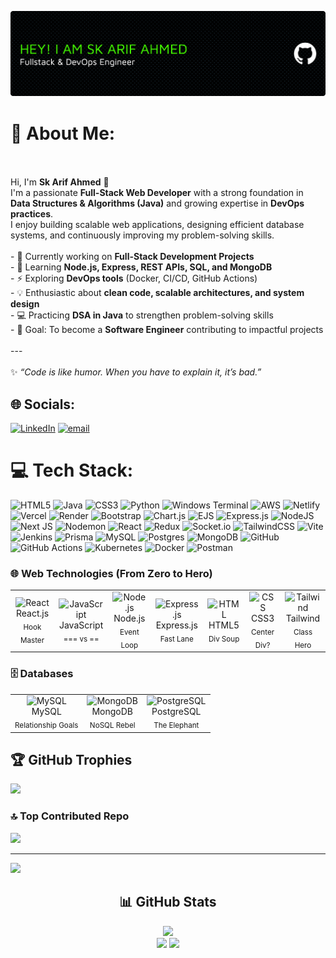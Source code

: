 ![Banner](./github-header-banner.png)



# 💫 About Me:
<br><br>Hi, I'm **Sk Arif Ahmed** 👋  <br>I'm a passionate **Full-Stack Web Developer** with a strong foundation in **Data Structures & Algorithms (Java)** and growing expertise in **DevOps practices**.  <br>I enjoy building scalable web applications, designing efficient database systems, and continuously improving my problem-solving skills.  <br><br>- 🔭 Currently working on **Full-Stack Development Projects**  <br>- 🌱 Learning **Node.js, Express, REST APIs, SQL, and MongoDB**  <br>- ⚡ Exploring **DevOps tools** (Docker, CI/CD, GitHub Actions)  <br>- 💡 Enthusiastic about **clean code, scalable architectures, and system design**  <br>- 💻 Practicing **DSA in Java** to strengthen problem-solving skills  <br>- 🎯 Goal: To become a **Software Engineer** contributing to impactful projects  <br><br>---<br><br>✨ *“Code is like humor. When you have to explain it, it’s bad.”*  <br>


## 🌐 Socials:
[![LinkedIn](https://img.shields.io/badge/LinkedIn-%230077B5.svg?logo=linkedin&logoColor=white)](https://linkedin.com/in/skarifahmed) [![email](https://img.shields.io/badge/Email-D14836?logo=gmail&logoColor=white)](mailto:skarifahmedofficial@gmail.com) 

# 💻 Tech Stack:
![HTML5](https://img.shields.io/badge/html5-%23E34F26.svg?style=plastic&logo=html5&logoColor=white) ![Java](https://img.shields.io/badge/java-%23ED8B00.svg?style=plastic&logo=openjdk&logoColor=white) ![CSS3](https://img.shields.io/badge/css3-%231572B6.svg?style=plastic&logo=css3&logoColor=white) ![Python](https://img.shields.io/badge/python-3670A0?style=plastic&logo=python&logoColor=ffdd54) ![Windows Terminal](https://img.shields.io/badge/Windows%20Terminal-%234D4D4D.svg?style=plastic&logo=windows-terminal&logoColor=white) ![AWS](https://img.shields.io/badge/AWS-%23FF9900.svg?style=plastic&logo=amazon-aws&logoColor=white) ![Netlify](https://img.shields.io/badge/netlify-%23000000.svg?style=plastic&logo=netlify&logoColor=#00C7B7) ![Vercel](https://img.shields.io/badge/vercel-%23000000.svg?style=plastic&logo=vercel&logoColor=white) ![Render](https://img.shields.io/badge/Render-%46E3B7.svg?style=plastic&logo=render&logoColor=white) ![Bootstrap](https://img.shields.io/badge/bootstrap-%238511FA.svg?style=plastic&logo=bootstrap&logoColor=white) ![Chart.js](https://img.shields.io/badge/chart.js-F5788D.svg?style=plastic&logo=chart.js&logoColor=white) ![EJS](https://img.shields.io/badge/ejs-%23B4CA65.svg?style=plastic&logo=ejs&logoColor=black) ![Express.js](https://img.shields.io/badge/express.js-%23404d59.svg?style=plastic&logo=express&logoColor=%2361DAFB) ![NodeJS](https://img.shields.io/badge/node.js-6DA55F?style=plastic&logo=node.js&logoColor=white) ![Next JS](https://img.shields.io/badge/Next-black?style=plastic&logo=next.js&logoColor=white) ![Nodemon](https://img.shields.io/badge/NODEMON-%23323330.svg?style=plastic&logo=nodemon&logoColor=%BBDEAD) ![React](https://img.shields.io/badge/react-%2320232a.svg?style=plastic&logo=react&logoColor=%2361DAFB) ![Redux](https://img.shields.io/badge/redux-%23593d88.svg?style=plastic&logo=redux&logoColor=white) ![Socket.io](https://img.shields.io/badge/Socket.io-black?style=plastic&logo=socket.io&badgeColor=010101) ![TailwindCSS](https://img.shields.io/badge/tailwindcss-%2338B2AC.svg?style=plastic&logo=tailwind-css&logoColor=white) ![Vite](https://img.shields.io/badge/vite-%23646CFF.svg?style=plastic&logo=vite&logoColor=white) ![Jenkins](https://img.shields.io/badge/jenkins-%232C5263.svg?style=plastic&logo=jenkins&logoColor=white) ![Prisma](https://img.shields.io/badge/Prisma-3982CE?style=plastic&logo=Prisma&logoColor=white) ![MySQL](https://img.shields.io/badge/mysql-4479A1.svg?style=plastic&logo=mysql&logoColor=white) ![Postgres](https://img.shields.io/badge/postgres-%23316192.svg?style=plastic&logo=postgresql&logoColor=white) ![MongoDB](https://img.shields.io/badge/MongoDB-%234ea94b.svg?style=plastic&logo=mongodb&logoColor=white) ![GitHub](https://img.shields.io/badge/github-%23121011.svg?style=plastic&logo=github&logoColor=white) ![GitHub Actions](https://img.shields.io/badge/github%20actions-%232671E5.svg?style=plastic&logo=githubactions&logoColor=white) ![Kubernetes](https://img.shields.io/badge/kubernetes-%23326ce5.svg?style=plastic&logo=kubernetes&logoColor=white) ![Docker](https://img.shields.io/badge/docker-%230db7ed.svg?style=plastic&logo=docker&logoColor=white) ![Postman](https://img.shields.io/badge/Postman-FF6C37?style=plastic&logo=postman&logoColor=white)
<h3>🌐 Web Technologies (From Zero to Hero)</h3>
  <table>
    <tr>
      <td align="center" width="90">
        <img src="https://techstack-generator.vercel.app/react-icon.svg" alt="React" width="60" height="60" />
        <br>React.js<br><sub>Hook Master</sub>
      </td>
      <td align="center" width="90">
        <img src="https://techstack-generator.vercel.app/js-icon.svg" alt="JavaScript" width="60" height="60" />
        <br>JavaScript<br><sub>===  vs ==</sub>
      </td>
      <td align="center" width="90">
        <img src="https://skillicons.dev/icons?i=nodejs" width="60" height="60" alt="Node.js" />
        <br>Node.js<br><sub>Event Loop</sub>
      </td>
      <td align="center" width="90">
        <img src="https://skillicons.dev/icons?i=express" width="60" height="60" alt="Express.js" />
        <br>Express.js<br><sub>Fast Lane</sub>
      </td>
      <td align="center" width="90">
        <img src="https://skillicons.dev/icons?i=html" width="60" height="60" alt="HTML" />
        <br>HTML5<br><sub>Div Soup</sub>
      </td>
      <td align="center" width="90">
        <img src="https://skillicons.dev/icons?i=css" width="60" height="60" alt="CSS" />
        <br>CSS3<br><sub>Center Div?</sub>
      </td>
      <td align="center" width="90">
        <img src="https://skillicons.dev/icons?i=tailwind" width="60" height="60" alt="Tailwind" />
        <br>Tailwind<br><sub>Class Hero</sub>
      </td>
    </tr>
  </table>
  <h3>🗄️ Databases</h3>
  <table>
    <tr>
      <td align="center">
        <img src="https://techstack-generator.vercel.app/mysql-icon.svg" alt="MySQL" width="60" height="60" />
        <br>MySQL<br><sub>Relationship Goals</sub>
      </td>
      <td align="center">
        <img src="https://skillicons.dev/icons?i=mongodb" width="60" height="60" alt="MongoDB" />
        <br>MongoDB<br><sub>NoSQL Rebel</sub>
      </td>
      <td align="center">
        <img src="https://skillicons.dev/icons?i=postgres" width="60" height="60" alt="PostgreSQL" />
        <br>PostgreSQL<br><sub>The Elephant</sub>
      </td>
  </table>

## 🏆 GitHub Trophies
![](https://github-profile-trophy.vercel.app/?username=Arif1258&theme=radical&no-frame=true&no-bg=true&margin-w=4)

### 🔝 Top Contributed Repo
![](https://github-contributor-stats.vercel.app/api?username=Arif1258&limit=5&theme=dark&combine_all_yearly_contributions=true)

---
[![](https://visitcount.itsvg.in/api?id=Arif1258&icon=0&color=0)](https://visitcount.itsvg.in)

<div align="center">
  <h2>📊 GitHub Stats</h2>
  
  <div>
    <img height="180em" src="https://github-profile-summary-cards.vercel.app/api/cards/profile-details?username=devadvancer&theme=radical" />
  </div>
  <div>
    <img height="180em" src="https://github-profile-summary-cards.vercel.app/api/cards/stats?username=devadvancer&theme=radical" />
    <img height="180em" src="https://github-profile-summary-cards.vercel.app/api/cards/repos-per-language?username=devadvancer&theme=radical" />
  </div>
